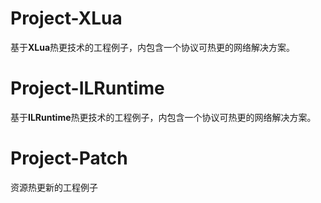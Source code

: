 # Project-XLua
基于**XLua**热更技术的工程例子，内包含一个协议可热更的网络解决方案。

# Project-ILRuntime
基于**ILRuntime**热更技术的工程例子，内包含一个协议可热更的网络解决方案。

# Project-Patch
资源热更新的工程例子